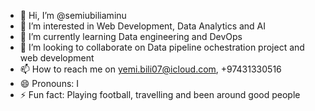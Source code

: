 - 👋 Hi, I’m @semiubiliaminu
- 👀 I’m interested in Web Development, Data Analytics and AI
- 🌱 I’m currently learning Data engineering and DevOps 
- 💞️ I’m looking to collaborate on Data pipeline ochestration project and web development
- 📫 How to reach me on yemi.bili07@icloud.com, +97431330516
- 😄 Pronouns: I
- ⚡ Fun fact: Playing football, travelling and been around good people

<!---
semiubiliaminu/semiubiliaminu is a ✨ special ✨ repository because its `README.md` (this file) appears on your GitHub profile.
You can click the Preview link to take a look at your changes.
--->
